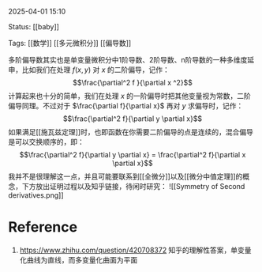 2025-04-01  15:10

Status: [[baby]]

Tags: [[数学]] [[多元微积分]] [[偏导数]]

多阶偏导数其实也是单变量微积分中1阶导数、2阶导数、n阶导数的一种多维度延申，比如我们在处理 $f(x,y)$ 对 $x$ 的二阶偏导，记作：
$$\frac{\partial^2 f }{\partial x ^2}$$
计算起来也十分的简单，我们在处理 $x$ 的一阶偏导时把其他变量视为常数，二阶偏导同理。不过对于 $\frac{\partial f}{\partial x}$ 再对 $y$ 求偏导时，记作：
$$\frac{\partial^2 f}{\partial y \partial x}$$
如果满足[[施瓦兹定理]]时，也即函数在你需要二阶偏导的点是连续的，混合偏导是可以交换顺序的，即：
$$\frac{\partial^2 f}{\partial y \partial x} = \frac{\partial^2 f}{\partial x \partial x}$$
我并不是很理解这一点，并且可能要联系到[[全微分]]以及[[微分中值定理]]的概念，下方放出证明过程以及知乎链接，待闲时研究：
![[Symmetry of Second derivatives.png]]

# Reference
1. https://www.zhihu.com/question/420708372 知乎的理解性答案，单变量化曲线为直线，而多变量化曲面为平面